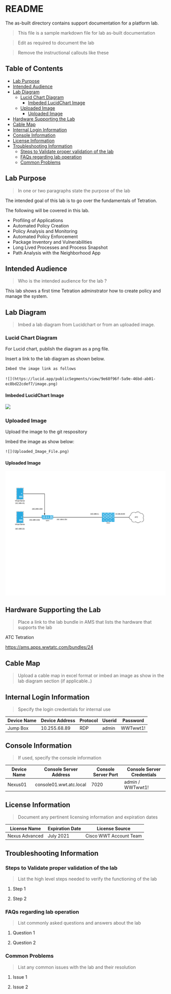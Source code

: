 # README

The as-built directory contains support documentation for a platform lab. 

> This file is a sample markdown file for lab as-built documentation

> Edit as required to document the lab

> Remove the instructional callouts like these

## Table of Contents

  - [Lab Purpose](#lab-purpose)
  - [Intended Audience](#intended-audience)
  - [Lab Diagram](#lab-diagram)
    - [Lucid Chart Diagram](#lucid-chart-diagram)
      - [Imbeded LucidChart Image](#imbeded-lucidchart-image)
    - [Uploaded Image](#uploaded-image)
      - [Uploaded Image](#uploaded-image-1)
  - [Hardware Supporting the Lab](#hardware-supporting-the-lab)
  - [Cable Map](#cable-map)
  - [Internal Login Information](#internal-login-information)
  - [Console Information](#console-information)
  - [License Information](#license-information)
  - [Troubleshooting Information](#troubleshooting-information)
    - [Steps to Validate proper validation of the lab](#steps-to-validate-proper-validation-of-the-lab)
    - [FAQs regarding lab operation](#faqs-regarding-lab-operation)
    - [Common Problems](#common-problems)

<div id='lab-purpose'/>

## Lab Purpose

> In one or two paragraphs state the purpose of the lab

The intended goal of this lab is to go over the fundamentals of Tetration. 

The following will be covered in this lab.

* Profiling of Applications
* Automated Policy Creation
* Policy Analysis and Monitoring
* Automated Policy Enforcement
* Package Inventory and Vulnerabilities
* Long Lived Processes and Process Snapshot
* Path Analysis with the Neighborhood App

<div id='intended-audience'/>

## Intended Audience

> Who is the intended audience for the lab ?

This lab shows a first time Tetration adminstrator how to create policy and manage the system.

<div id='lab-diagrams'/>

## Lab Diagram

> Imbed a lab diagram from Lucidchart or from an uploaded image.

### Lucid Chart Diagram

For Lucid chart, publish the diagram as a png file. 

Insert a link to the lab diagram as shown below.
 
```
Imbed the image link as follows

![](https://lucid.app/publicSegments/view/9e68f96f-5a9e-46bd-ab01-ec8bd22cdef7/image.png)

```

#### Imbeded LucidChart Image

![](https://lucid.app/publicSegments/view/9e68f96f-5a9e-46bd-ab01-ec8bd22cdef7/image.png)

### Uploaded Image

Upload the image to the git respository

Imbed the image as show below:

```
![](Uploaded_Image_File.png)

```

#### Uploaded Image 

![](Uploaded_Image_File.png)

## Hardware Supporting the Lab

> Place a link to the lab bundle in AMS that lists the hardware that supports the lab

ATC Tetration 

<https://ams.apps.wwtatc.com/bundles/24>

<div id='cable-map'/>

## Cable Map

> Upload a cable map in excel format or imbed an image as show in the lab diagram section (if applicable..)

<div id='internal-login-information'/>

## Internal Login Information

> Specify the login credentials for internal use

| Device Name | Device Address | Protocol | Userid | Password |
| ---| --- | --- | --- | --- |
| Jump Box | 10.255.68.89 | RDP | admin | WWTwwt1! |

<div id='console-information'/>

## Console Information

> If used,  specify the console information

| Device Name | Console Server Address | Console Server Port | Console Server Credentials |
| ----------| ----------------- | --------- | -------- |
| Nexus01 | console01.wwt.atc.local | 7020 | admin / WWTwwt1! |

<div id='license-information'/>

## License Information

> Document any pertinent licensing information and expiration dates

| License Name | Expiration Date | License Source |
| ----------| ----------------- | --------- |
| Nexus Advanced | July 2021 | Cisco WWT Account Team |

<div id='troubleshooting-information'/>

## Troubleshooting Information

### Steps to Validate proper validation of the lab

> List the high level steps needed to verify the functioning of the lab

1. Step 1

2. Step 2

### FAQs regarding lab operation

> List commonly asked questions and answers about the lab

1. Question 1

2. Question 2

### Common Problems

> List any common issues with the lab and their resolution

1. Issue 1

2. Issue 2
